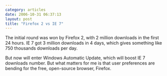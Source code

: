```yaml
---
category: articles
date: 2006-10-31 06:37:13
layout: post
title: "Firefox 2 vs IE 7"
---
```


<p>The initial round was won by Firefox 2, with 2 million downloads in the first 24 hours. IE 7 got 3 million downloads in 4 days, which gives something like 750 thousands downloads per day.</p><p>But now will enter Windows Automatic Update, which will boost IE 7 downloads number. But what matters for me is that user preferences are bending for the free, open-source browser, Firefox.</p>
